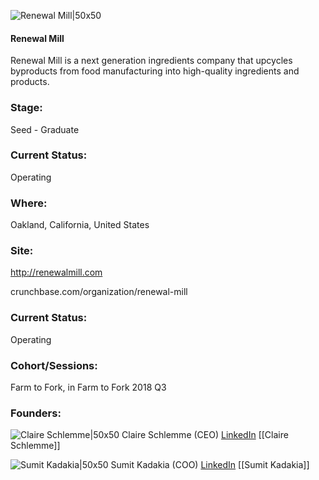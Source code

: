 

![Renewal Mill|50x50](https://apimg.techstars.com/connect/images/image_files/5b3b8cf2a36c11440b000006/original/square_logo.png)

#### Renewal Mill
Renewal Mill is a next generation ingredients company that upcycles byproducts from food manufacturing into high-quality ingredients and products.

### Stage: 
Seed - Graduate 

### Current Status: 
Operating

### Where:
Oakland, California, United States

### Site:
http://renewalmill.com



crunchbase.com/organization/renewal-mill

### Current Status: 
Operating

### Cohort/Sessions: 
Farm to Fork, in Farm to Fork 2018 Q3

### Founders: 

![Claire Schlemme|50x50](https://apimg.techstars.com/connect/images/image_files/5b3b8b5aa36c11440b000000/original/claire_berlin.png) Claire Schlemme (CEO) [LinkedIn](https://linkedin.com/in/claire-schlemme-a2317aa2) [[Claire Schlemme]]

![Sumit Kadakia|50x50](https://apimg.techstars.com/connect/images/image_files/5b4417c634a60d4a5d000040/original/SumitKadakia_16.jpg) Sumit Kadakia (COO) [LinkedIn](https://linkedin.com/in/sumit-kadakia-81421921) [[Sumit Kadakia]]


